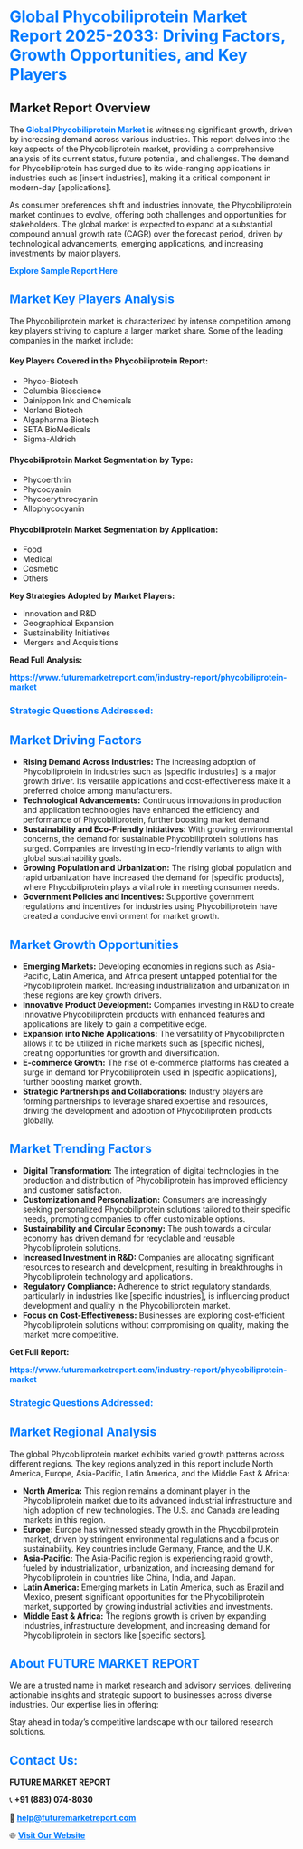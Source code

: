 <h1 style="color: #007BFF;">Global Phycobiliprotein Market Report 2025-2033: Driving Factors, Growth Opportunities, and Key Players</h1>

<section id="overview">
<h2>Market Report Overview</h2>
<p>The <a href="https://www.futuremarketreport.com/industry-report/phycobiliprotein-market" style="color: #007BFF; text-decoration: none;"><strong>Global Phycobiliprotein Market</strong></a> is witnessing significant growth, driven by increasing demand across various industries. This report delves into the key aspects of the Phycobiliprotein market, providing a comprehensive analysis of its current status, future potential, and challenges. The demand for Phycobiliprotein has surged due to its wide-ranging applications in industries such as [insert industries], making it a critical component in modern-day [applications].</p>
<p>As consumer preferences shift and industries innovate, the Phycobiliprotein market continues to evolve, offering both challenges and opportunities for stakeholders. The global market is expected to expand at a substantial compound annual growth rate (CAGR) over the forecast period, driven by technological advancements, emerging applications, and increasing investments by major players.</p>
</section>

<section id="overview">
<p><a href="https://www.futuremarketreport.com/request-sample/reportId=85884" style="color: #007BFF; text-decoration: none;"><strong>Explore Sample Report Here</strong></a></p>
</section>

<section id="key-players">
<h2 style="color: #007BFF;">Market Key Players Analysis</h2>
<p>The Phycobiliprotein market is characterized by intense competition among key players striving to capture a larger market share. Some of the leading companies in the market include:</p>
<h4>Key Players Covered in the Phycobiliprotein Report:</h4>
<ul><li>Phyco-Biotech</li><li>Columbia Bioscience</li><li>Dainippon Ink and Chemicals</li><li>Norland Biotech</li><li>Algapharma Biotech</li><li>SETA BioMedicals</li><li>Sigma-Aldrich</li></ul>
<h4>Phycobiliprotein Market Segmentation by Type:</h4>
<ul><li>Phycoerthrin</li><li>Phycocyanin</li><li>Phycoerythrocyanin</li><li>Allophycocyanin</li></ul>

<h4>Phycobiliprotein Market Segmentation by Application:</h4>
<ul><li>Food</li><li>Medical</li><li>Cosmetic</li><li>Others</li></ul>
<p><strong>Key Strategies Adopted by Market Players:</strong></p>
<ul>
<li>Innovation and R&D</li>
<li>Geographical Expansion</li>
<li>Sustainability Initiatives</li>
<li>Mergers and Acquisitions</li>
</ul>
</section>

<section>
<p><strong>Read Full Analysis: </strong></p><a href="https://www.futuremarketreport.com/industry-report/phycobiliprotein-market" style="color: #007BFF; text-decoration: none;"><strong>https://www.futuremarketreport.com/industry-report/phycobiliprotein-market</strong></a>
<h3 style="color: #007BFF;">Strategic Questions Addressed:</h3>
</section>

<section id="driving-factors">
<h2 style="color: #007BFF;">Market Driving Factors</h2>
<ul>
<li><strong>Rising Demand Across Industries:</strong> The increasing adoption of Phycobiliprotein in industries such as [specific industries] is a major growth driver. Its versatile applications and cost-effectiveness make it a preferred choice among manufacturers.</li>
<li><strong>Technological Advancements:</strong> Continuous innovations in production and application technologies have enhanced the efficiency and performance of Phycobiliprotein, further boosting market demand.</li>
<li><strong>Sustainability and Eco-Friendly Initiatives:</strong> With growing environmental concerns, the demand for sustainable Phycobiliprotein solutions has surged. Companies are investing in eco-friendly variants to align with global sustainability goals.</li>
<li><strong>Growing Population and Urbanization:</strong> The rising global population and rapid urbanization have increased the demand for [specific products], where Phycobiliprotein plays a vital role in meeting consumer needs.</li>
<li><strong>Government Policies and Incentives:</strong> Supportive government regulations and incentives for industries using Phycobiliprotein have created a conducive environment for market growth.</li>
</ul>
</section>

<section id="growth-opportunities">
<h2 style="color: #007BFF;">Market Growth Opportunities</h2>
<ul>
<li><strong>Emerging Markets:</strong> Developing economies in regions such as Asia-Pacific, Latin America, and Africa present untapped potential for the Phycobiliprotein market. Increasing industrialization and urbanization in these regions are key growth drivers.</li>
<li><strong>Innovative Product Development:</strong> Companies investing in R&D to create innovative Phycobiliprotein products with enhanced features and applications are likely to gain a competitive edge.</li>
<li><strong>Expansion into Niche Applications:</strong> The versatility of Phycobiliprotein allows it to be utilized in niche markets such as [specific niches], creating opportunities for growth and diversification.</li>
<li><strong>E-commerce Growth:</strong> The rise of e-commerce platforms has created a surge in demand for Phycobiliprotein used in [specific applications], further boosting market growth.</li>
<li><strong>Strategic Partnerships and Collaborations:</strong> Industry players are forming partnerships to leverage shared expertise and resources, driving the development and adoption of Phycobiliprotein products globally.</li>
</ul>
</section>

<section id="trending-factors">
<h2 style="color: #007BFF;">Market Trending Factors</h2>
<ul>
<li><strong>Digital Transformation:</strong> The integration of digital technologies in the production and distribution of Phycobiliprotein has improved efficiency and customer satisfaction.</li>
<li><strong>Customization and Personalization:</strong> Consumers are increasingly seeking personalized Phycobiliprotein solutions tailored to their specific needs, prompting companies to offer customizable options.</li>
<li><strong>Sustainability and Circular Economy:</strong> The push towards a circular economy has driven demand for recyclable and reusable Phycobiliprotein solutions.</li>
<li><strong>Increased Investment in R&D:</strong> Companies are allocating significant resources to research and development, resulting in breakthroughs in Phycobiliprotein technology and applications.</li>
<li><strong>Regulatory Compliance:</strong> Adherence to strict regulatory standards, particularly in industries like [specific industries], is influencing product development and quality in the Phycobiliprotein market.</li>
<li><strong>Focus on Cost-Effectiveness:</strong> Businesses are exploring cost-efficient Phycobiliprotein solutions without compromising on quality, making the market more competitive.</li>
</ul>
</section>

<section>
<p><strong>Get Full Report: </strong></p><a href="https://www.futuremarketreport.com/industry-report/phycobiliprotein-market" style="color: #007BFF; text-decoration: none;"><strong>https://www.futuremarketreport.com/industry-report/phycobiliprotein-market</strong></a>
<h3 style="color: #007BFF;">Strategic Questions Addressed:</h3>
</section>


<section id="regional-analysis">
<h2 style="color: #007BFF;">Market Regional Analysis</h2>
<p>The global Phycobiliprotein market exhibits varied growth patterns across different regions. The key regions analyzed in this report include North America, Europe, Asia-Pacific, Latin America, and the Middle East & Africa:</p>
<ul>
<li><strong>North America:</strong> This region remains a dominant player in the Phycobiliprotein market due to its advanced industrial infrastructure and high adoption of new technologies. The U.S. and Canada are leading markets in this region.</li>
<li><strong>Europe:</strong> Europe has witnessed steady growth in the Phycobiliprotein market, driven by stringent environmental regulations and a focus on sustainability. Key countries include Germany, France, and the U.K.</li>
<li><strong>Asia-Pacific:</strong> The Asia-Pacific region is experiencing rapid growth, fueled by industrialization, urbanization, and increasing demand for Phycobiliprotein in countries like China, India, and Japan.</li>
<li><strong>Latin America:</strong> Emerging markets in Latin America, such as Brazil and Mexico, present significant opportunities for the Phycobiliprotein market, supported by growing industrial activities and investments.</li>
<li><strong>Middle East & Africa:</strong> The region’s growth is driven by expanding industries, infrastructure development, and increasing demand for Phycobiliprotein in sectors like [specific sectors].</li>
</ul>
</section>

<footer>
<h2 style="color: #007BFF;">About FUTURE MARKET REPORT</h2>
<p>We are a trusted name in market research and advisory services, delivering actionable insights and strategic support to businesses across diverse industries. Our expertise lies in offering:</p>

<p>Stay ahead in today’s competitive landscape with our tailored research solutions.</p>

<h2 style="color: #007BFF;">Contact Us:</h2>
<p><strong>FUTURE MARKET REPORT</strong></p>
<p>📞 <strong>+91 (883) 074-8030</strong></p>
<p>📧 <strong><a href="mailto:help@futuremarketreport.com" style="color: #007BFF;">help@futuremarketreport.com</a></strong></p>
<p>🌐 <strong><a href="https://www.futuremarketreport.com/" style="color: #007BFF;">Visit Our Website</a></strong></p>
</footer>